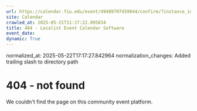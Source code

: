 ```yaml
---
url: https://calendar.fiu.edu/event/49489707459844/confirm/?instance_id=49489707505947&return=https%3A%2F%2Fcalendar.fiu.edu%2Fcalendar%3Fevent_types%255B%255D%3D127590
site: Calendar
crawled_at: 2025-05-21T11:17:22.995834
title: 404 - Localist Event Calendar Software
event_date: 
dynamic: True
---
```

normalized_at: 2025-05-22T17:17:27.842964
normalization_changes: Added trailing slash to directory path

# 404 - not found
We couldn't find the page on this community event platform.
